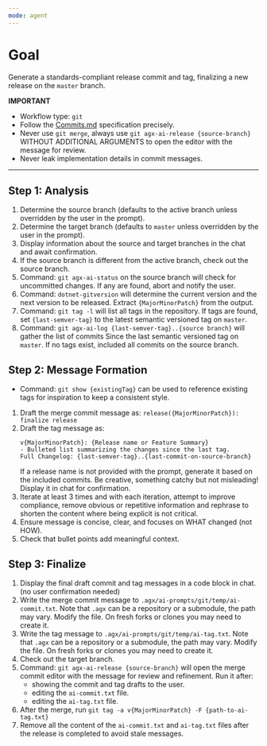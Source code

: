 ```yaml
---
mode: agent
---
```

# Goal
Generate a standards-compliant release commit and tag, finalizing a new release on the `master` branch.

**IMPORTANT**
- Workflow type: `git`
- Follow the [Commits.md](../../../docs/conventions/Commits.md) specification precisely.
- Never use `git merge`, always use `git agx-ai-release {source-branch}` WITHOUT ADDITIONAL ARGUMENTS to open the editor with the message for review.
- Never leak implementation details in commit messages.

---

## Step 1: Analysis
1. Determine the source branch (defaults to the active branch unless overridden by the user in the prompt).
2. Determine the target branch (defaults to `master` unless overridden by the user in the prompt).
3. Display information about the source and target branches in the chat and await confirmation.
4. If the source branch is different from the active branch, check out the source branch.
5. Command: `git agx-ai-status` on the source branch will check for uncommitted changes.
   If any are found, abort and notify the user.
6. Command: `dotnet-gitversion` will determine the current version and the next version to be released.
   Extract `{MajorMinorPatch}` from the output.
7. Command: `git tag -l` will list all tags in the repository.
   If tags are found, set `{last-semver-tag}` to the latest semantic versioned tag on `master`.
8. Command: `git agx-ai-log {last-semver-tag}..{source branch}` will gather the list of commits
   Since the last semantic versioned tag on `master`.
   If no tags exist, included all commits on the source branch.

## Step 2: Message Formation
- Command: `git show {existingTag}` can be used to reference existing tags for inspiration to keep a consistent style.
1. Draft the merge commit message as:
  `release({MajorMinorPatch}): finalize release`
2. Draft the tag message as:
   ```
   v{MajorMinorPatch}: {Release name or Feature Summary}
   - Bulleted list summarizing the changes since the last tag.
   Full Changelog: {last-semver-tag}..{last-commit-on-source-branch}
   ```
   If a release name is not provided with the prompt, generate it based on the included commits.
   Be creative, something catchy but not misleading! Display it in chat for confirmation.
3. Iterate at least 3 times and with each iteration, attempt to improve compliance,
   remove obvious or repetitive information and rephrase to shorten the content where being explicit is not critical.
4. Ensure message is concise, clear, and focuses on WHAT changed (not HOW).
5. Check that bullet points add meaningful context.

## Step 3: Finalize
1. Display the final draft commit and tag messages in a code block in chat. (no user confirmation needed)
2. Write the  merge commit message to `.agx/ai-prompts/git/temp/ai-commit.txt`.
   Note that `.agx` can be a repository or a submodule, the path may vary.
   Modify the file. On fresh forks or clones you may need to create it.
3. Write the tag message to `.agx/ai-prompts/git/temp/ai-tag.txt`.
   Note that `.agx` can be a repository or a submodule, the path may vary.
   Modify the file. On fresh forks or clones you may need to create it.
4. Check out the target branch.
5. Command: `git agx-ai-release {source-branch}` will open the merge commit editor with the message for review and refinement. Run it after:
    - showing the commit and tag drafts to the user.
    - editing the `ai-commit.txt` file.
    - editing the `ai-tag.txt` file.
6. After the merge, run `git tag -a v{MajorMinorPatch} -F {path-to-ai-tag.txt}`
7. Remove all the content of the `ai-commit.txt` and `ai-tag.txt` files after the release is completed to avoid stale messages.
